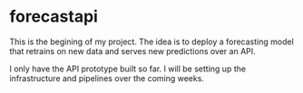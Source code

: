 # forecastapi

This is the begining of my project. The idea is to deploy a forecasting model that retrains on new data and serves new predictions over an API. 

I only have the API prototype built so far. I will be setting up the infrastructure and pipelines over the coming weeks. 
